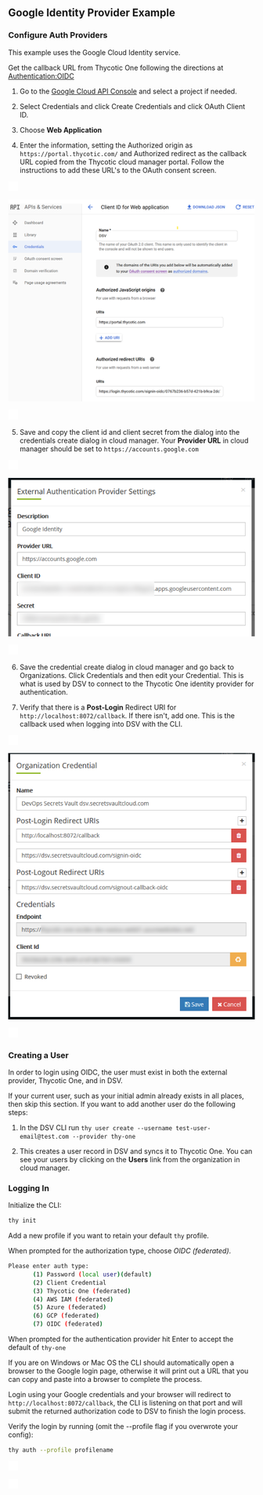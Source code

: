 [title]: # (GCP Example)
[tags]: # (DevOps Secrets Vault,DSV,)
[priority]: # (5710)

## Google Identity Provider Example

### Configure Auth Providers

This example uses the Google Cloud Identity service.

Get the callback URL from Thycotic One following the directions at [Authentication:OIDC](./index.md)

1. Go to the [Google Cloud API Console](https://console.cloud.google.com/apis/dashboard) and select a project if needed.

2. Select Credentials and click Create Credentials and click OAuth Client ID.

3. Choose **Web Application**

4. Enter the information, setting the Authorized origin as `https://portal.thycotic.com/` and Authorized redirect as the callback URL copied from the Thycotic cloud manager portal. Follow the instructions to add these URL's to the OAuth consent screen.

![](./images/spacer.png)

![](./images/setupgcpapp.png)

![](./images/spacer.png)

5. Save and copy the client id and client secret from the dialog into the credentials create dialog in cloud manager. Your **Provider URL** in cloud manager should be set to `https://accounts.google.com`

![](./images/spacer.png)

![](./images/setupcmprovider.png)

![](./images/spacer.png)


6. Save the credential create dialog in cloud manager and go back to Organizations. Click Credentials and then edit your Credential. This is what is used by DSV to connect to the Thycotic One identity provider for authentication. 

7. Verify that there is a **Post-Login** Redirect URI for `http://localhost:8072/callback`. If there isn't, add one. This is the callback used when logging into DSV with the CLI.


![](./images/spacer.png)

![](./images/cmcredentials.png)

![](./images/spacer.png)



### Creating a User

In order to login using OIDC, the user must exist in both the external provider, Thycotic One, and in DSV.

If your current user, such as your initial admin already exists in all places, then skip this section. If you want to add another user do the following steps:

1. In the DSV CLI run `thy user create --username test-user-email@test.com --provider thy-one`

2. This creates a user record in DSV and syncs it to Thycotic One. You can see your users by clicking on the **Users** link from the organization in cloud manager.

### Logging In


Initialize the CLI:

```BASH
thy init
```

Add a new profile if you want to retain your default `thy` profile.

When prompted for the authorization type, choose *OIDC (federated)*.

```BASH
Please enter auth type:
       (1) Password (local user)(default)
       (2) Client Credential
       (3) Thycotic One (federated)
       (4) AWS IAM (federated)
       (5) Azure (federated)
       (6) GCP (federated)
       (7) OIDC (federated)
```

When prompted for the authentication provider hit Enter to accept the default of `thy-one`

If you are on Windows or Mac OS the CLI should automatically open a browser to the Google login page, otherwise it will print out a URL that you can copy and paste into a browser to complete the process.

Login using your Google credentials and your browser will redirect to `http://localhost:8072/callback`, the CLI is listening on that port and will submit the returned authorization code to DSV to finish the login process.

Verify the login by running (omit the --profile flag if you overwrote your config): 

```BASH
thy auth --profile profilename
```

![](./images/spacer.png)

![](./images/spacer.png)